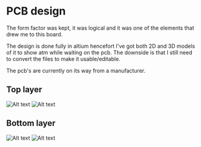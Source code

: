 # PCB design

The form factor was kept, it was logical and it was one of the elements that drew me to this board.

The design is done fully in altium hencefort I've got both 2D and 3D models of it to show atm while waiting on the pcb.
The downside is that I still need to convert the files to make it usable/editable.

The pcb's are currently on its way from a manufacturer.

## Top layer
![Alt text](resources/PCBtop.png)
![Alt text](resources/PCB3dtop.png)

## Bottom layer
![Alt text](resources/PCBbottom.png)
![Alt text](resources/PCB3dbottom.png)
